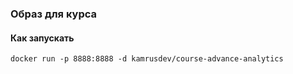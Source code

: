 ### Образ для курса

#### Как запускать
```docker run -p 8888:8888 -d kamrusdev/course-advance-analytics```
